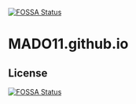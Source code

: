 [![FOSSA Status](https://app.fossa.com/api/projects/git%2Bgithub.com%2FMADO11%2FMADO11.github.io.svg?type=shield)](https://app.fossa.com/projects/git%2Bgithub.com%2FMADO11%2FMADO11.github.io?ref=badge_shield)

# MADO11.github.io

## License
[![FOSSA Status](https://app.fossa.com/api/projects/git%2Bgithub.com%2FMADO11%2FMADO11.github.io.svg?type=large)](https://app.fossa.com/projects/git%2Bgithub.com%2FMADO11%2FMADO11.github.io?ref=badge_large)